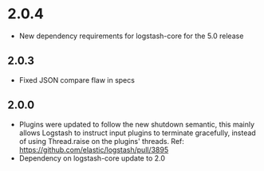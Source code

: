 # 2.0.4
  - New dependency requirements for logstash-core for the 5.0 release
## 2.0.3
 - Fixed JSON compare flaw in specs

## 2.0.0
 - Plugins were updated to follow the new shutdown semantic, this mainly allows Logstash to instruct input plugins to terminate gracefully,
   instead of using Thread.raise on the plugins' threads. Ref: https://github.com/elastic/logstash/pull/3895
 - Dependency on logstash-core update to 2.0

